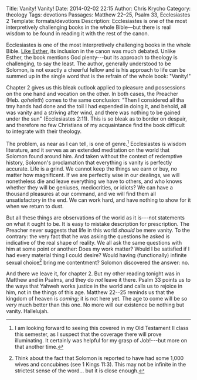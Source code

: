 Title: Vanity! Vanity!
Date: 2014-02-02 22:15
Author: Chris Krycho
Category: theology
Tags: devotions
Passages: Matthew 22–25, Psalm 33, Ecclesiastes 2
Template: formats/devotions
Description: Ecclesiastes is one of the most interpretively challenging books in
    the whole Bible—but there is real wisdom to be found in reading it with the
    rest of the canon.

Ecclesiastes is one of the most interpretively challenging books in the whole
Bible. [Like Esther](/2014/ordinary-means-the-silence-of-god/), its inclusion in
the canon was much debated. Unlike Esther, the book mentions God plenty---but
its approach to theology is challenging, to say the least. The author, generally
understood to be Solomon, is not exactly a cheerful fellow and is his approach
to life can be summed up in the single word that is the refrain of the whole
book: "Vanity!"

Chapter 2 gives us this bleak outlook applied to pleasure and possessions on the
one hand and vocation on the other. In both cases, the Preacher (Heb.
*qoheleth*) comes to the same conclusion: "Then I considered all tha tmy hands
had done and the toil I had expended in doing it, and behold, all was vanity and
a striving after wind, and there was nothing to be gained under the sun"
(Ecclesiastes 2:11). This is so bleak as to border on despair, and therefore no
few Christians of my acquaintance find the book difficult to integrate with
their theology.

The problem, as near as I can tell, is one of genre.[^genre] Ecclesiastes is
wisdom literature, and it serves as an extended meditation on the world that
Solomon found around him. And taken without the context of redemptive history,
Solomon's proclamation that everything is vanity is perfectly accurate. Life is
a grind. We cannot keep the things we earn or buy, no matter how magnificent. If
we are perfectly wise in our dealings, we will nonetheless die and leave
everything we have to others, and who knows whether they will be geniuses,
mediocrities, or idiots? We can have a thousand pleasures at our command, and we
will find them all unsatisfactory in the end. We can work hard, and have nothing
to show for it when we return to dust.

But all these things are observations of the world as it is---not statements on
what it ought to be. It is easy to mistake description for prescription. The
Preacher never suggests that life in this world *should* be mere vanity. To the
contrary: the very fact that he was asking the questions he asked is indicative
of the real shape of reality. We all ask the same questions with him at some
point or another: Does my work matter? Would I be satisfied if I had every
material thing I could desire? Would having (functionally) infinite sexual
choice[^sex] bring me contentment? Solomon discovered the answer: no.

And there we leave it, for chapter 2. But my other reading tonight was in
Matthew and in Psalms, and they do *not* leave it there. Psalm 33 points us to
the ways that Yahweh works justice in the world and calls us to rejoice in him,
not in the things of this age. Matthew 22--25 reminds us that the kingdom of
heaven is *coming*; it is not here yet. The age to come will be so *very* much
better than this one. No more will our existence be nothing but vanity.
Hallelujah.

[^genre]: I am looking forward to seeing this covered in my Old Testament II
class this semester, as I suspect that the coverage there will prove
illuminating. It certainly was helpful for my grasp of Job!---but  more on that
another time.

[^sex]: Think about the fact that Solomon is reported to have had some 1,000
wives and concubines (see 1 Kings 11:3). This may not be infinite in the
strictest sense of the word... but it is close enough.